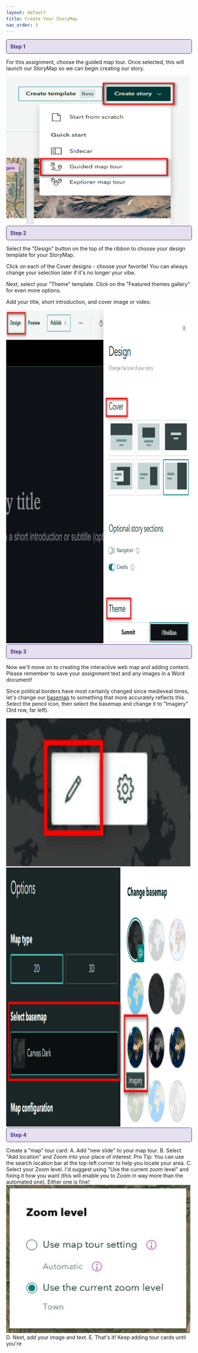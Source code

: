 ```yaml
---
layout: default
title: Create Your StoryMap
nav_order: 3
---
```

<div style="border: 1px solid #4E2A84; background-color: #E4E0EE; padding: 10px; border-radius: 5px; color: #4E2A84;">
  <strong>Step 1</strong>
</div>

For this assignment, choose the guided map tour. Once selected, this will launch our StoryMap so we can begin creating our story.

<img src="https://raw.githubusercontent.com/nulib-ds/NU-ARTHIST329/refs/heads/main/content/img/create_story.jpg" width="500" height="400">
<br>

<div style="border: 1px solid #4E2A84; background-color: #E4E0EE; padding: 10px; border-radius: 5px; color: #4E2A84;">
  <strong>Step 2</strong>
</div>

Select the "Design" button on the top of the ribbon to choose your design template for your StoryMap. 

Click on each of the Cover designs - choose your favorite! You can always change your selection later if it's no longer your vibe. 

Next, select your "Theme" template. Click on the "Featured themes gallery" for even more options. 

Add your title, short introduction, and cover image or video. 

<img src="https://raw.githubusercontent.com/nulib-ds/NU-ARTHIST329/refs/heads/main/content/img/design.jpg" width="1000" height="900">
<br>

<div style="border: 1px solid #4E2A84; background-color: #E4E0EE; padding: 10px; border-radius: 5px; color: #4E2A84;">
  <strong>Step 3</strong>
</div>

Now we'll move on to creating the interactive web map and adding content. Please remember to save your assignment text and any images in a Word document!

Since political borders have most certainly changed since medieveal times, let's change our [basemap](https://pro.arcgis.com/en/pro-app/latest/help/mapping/map-authoring/author-a-basemap.htm) to something that more accurately reflects this. Select the pencil icon, then select the basemap and change it to "Imagery" (3rd row, far left). 

<img src="https://raw.githubusercontent.com/nulib-ds/NU-ARTHIST329/refs/heads/main/content/img/pencil.jpg" width="500" height="400">
<img src="https://raw.githubusercontent.com/nulib-ds/NU-ARTHIST329/refs/heads/main/content/img/basemap.jpg" width="800" height="700">
<br>

<div style="border: 1px solid #4E2A84; background-color: #E4E0EE; padding: 10px; border-radius: 5px; color: #4E2A84;">
  <strong>Step 4</strong>
</div>

Create a "map" tour card: 
A. Add "new slide" to your map tour.
B. Select "Add location" and Zoom into your place of interest. Pro Tip: You can use the search location bar at the top-left corner to help you locate your area. 
C. Select your Zoom level. I'd suggest using "Use the current zoom level" and fixing it how you want (this will enable you to Zoom in way more than the automated one). Either one is fine! 
<img src="https://raw.githubusercontent.com/nulib-ds/NU-ARTHIST329/refs/heads/main/content/img/zoom.jpg" width="500" height="400">
D. Next, add your image and text. 
E. That's it! Keep adding tour cards until you're 
